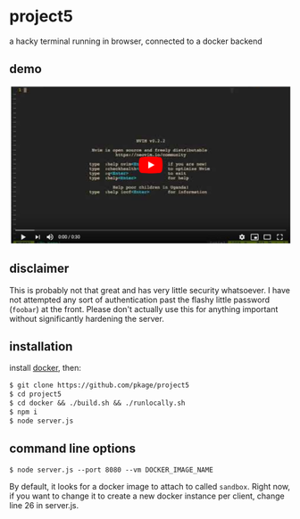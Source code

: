 # project5

a hacky terminal running in browser, connected to a docker backend

## demo

[![watch the demo](demo/videolink.png)](https://youtu.be/RvRU0PaQOZs)

## disclaimer

This is probably not that great and has very little security whatsoever.
I have not attempted any sort of authentication past the flashy little password (`foobar`) at the front.
Please don't actually use this for anything important without significantly hardening the server.

## installation

install [docker](https://docker.com), then:

```
$ git clone https://github.com/pkage/project5
$ cd project5
$ cd docker && ./build.sh && ./runlocally.sh
$ npm i
$ node server.js
```

## command line options

```
$ node server.js --port 8080 --vm DOCKER_IMAGE_NAME
```

By default, it looks for a docker image to attach to called `sandbox`. Right now, if you want to change it to create a new docker instance per client, change line 26 in server.js.



